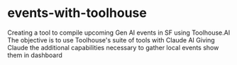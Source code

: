 # events-with-toolhouse
Creating a tool to compile upcoming Gen AI events in SF using Toolhouse.AI 
The objective is to use Toolhouse's suite of tools with Claude AI
Giving Claude the additional capabilities necessary to gather local events show them in dashboard
